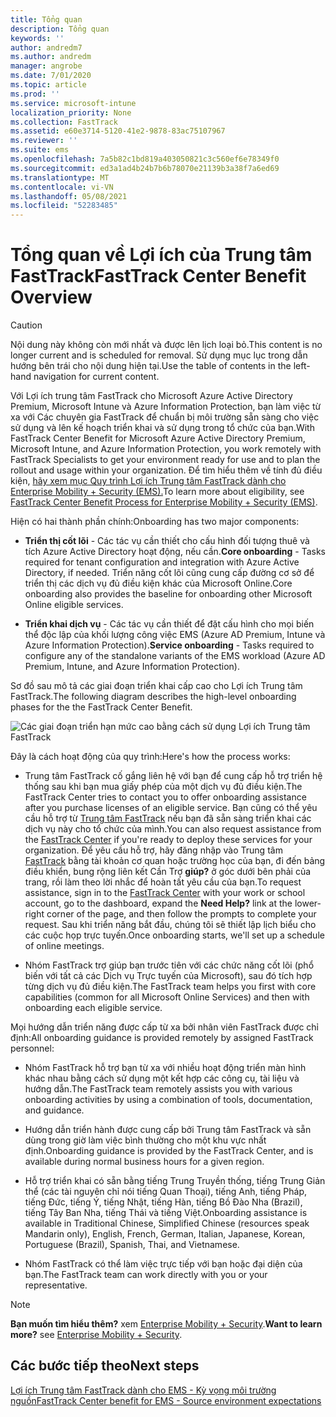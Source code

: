 ```yaml
---
title: Tổng quan
description: Tổng quan
keywords: ''
author: andredm7
ms.author: andredm
manager: angrobe
ms.date: 7/01/2020
ms.topic: article
ms.prod: ''
ms.service: microsoft-intune
localization_priority: None
ms.collection: FastTrack
ms.assetid: e60e3714-5120-41e2-9878-83ac75107967
ms.reviewer: ''
ms.suite: ems
ms.openlocfilehash: 7a5b82c1bd819a403050821c3c560ef6e78349f0
ms.sourcegitcommit: ed3a1ad4b24b7b6b78070e21139b3a38f7a6ed69
ms.translationtype: MT
ms.contentlocale: vi-VN
ms.lasthandoff: 05/08/2021
ms.locfileid: "52283485"
---
```

# <a name="fasttrack-center-benefit-overview"></a><span data-ttu-id="3f0bc-103">Tổng quan về Lợi ích của Trung tâm FastTrack</span><span class="sxs-lookup"><span data-stu-id="3f0bc-103">FastTrack Center Benefit Overview</span></span>

> [!CAUTION]
> <span data-ttu-id="3f0bc-104">Nội dung này không còn mới nhất và được lên lịch loại bỏ.</span><span class="sxs-lookup"><span data-stu-id="3f0bc-104">This content is no longer current and is scheduled for removal.</span></span> <span data-ttu-id="3f0bc-105">Sử dụng mục lục trong dẫn hướng bên trái cho nội dung hiện tại.</span><span class="sxs-lookup"><span data-stu-id="3f0bc-105">Use the table of contents in the left-hand navigation for current content.</span></span>

<span data-ttu-id="3f0bc-106">Với Lợi ích trung tâm FastTrack cho Microsoft Azure Active Directory Premium, Microsoft Intune và Azure Information Protection, bạn làm việc từ xa với Các chuyên gia FastTrack để chuẩn bị môi trường sẵn sàng cho việc sử dụng và lên kế hoạch triển khai và sử dụng trong tổ chức của bạn.</span><span class="sxs-lookup"><span data-stu-id="3f0bc-106">With FastTrack Center Benefit for Microsoft Azure Active Directory Premium, Microsoft Intune, and Azure Information Protection, you work remotely with FastTrack Specialists to get your environment ready for use and to plan the rollout and usage within your organization.</span></span> <span data-ttu-id="3f0bc-107">Để tìm hiểu thêm về tính đủ điều kiện, [hãy xem mục Quy trình Lợi ích Trung tâm FastTrack dành cho Enterprise Mobility + Security (EMS).](EMS-fasttrack-process.md)</span><span class="sxs-lookup"><span data-stu-id="3f0bc-107">To learn more about eligibility, see [FastTrack Center Benefit Process for Enterprise Mobility + Security (EMS)](EMS-fasttrack-process.md).</span></span>

<span data-ttu-id="3f0bc-108">Hiện có hai thành phần chính:</span><span class="sxs-lookup"><span data-stu-id="3f0bc-108">Onboarding has two major components:</span></span>

-   <span data-ttu-id="3f0bc-109">**Triển thị cốt lõi** - Các tác vụ cần thiết cho cấu hình đối tượng thuê và tích Azure Active Directory hoạt động, nếu cần.</span><span class="sxs-lookup"><span data-stu-id="3f0bc-109">**Core onboarding** - Tasks required for tenant configuration and integration with Azure Active Directory, if needed.</span></span> <span data-ttu-id="3f0bc-110">Triển năng cốt lõi cũng cung cấp đường cơ sở để triển thị các dịch vụ đủ điều kiện khác của Microsoft Online.</span><span class="sxs-lookup"><span data-stu-id="3f0bc-110">Core onboarding also provides the baseline for onboarding other Microsoft Online eligible services.</span></span>

-   <span data-ttu-id="3f0bc-111">**Triển khai dịch vụ** - Các tác vụ cần thiết để đặt cấu hình cho mọi biến thể độc lập của khối lượng công việc EMS (Azure AD Premium, Intune và Azure Information Protection).</span><span class="sxs-lookup"><span data-stu-id="3f0bc-111">**Service onboarding** - Tasks required to configure any of the standalone variants of the EMS workload (Azure AD Premium, Intune, and Azure Information Protection).</span></span>

<span data-ttu-id="3f0bc-112">Sơ đồ sau mô tả các giai đoạn triển khai cấp cao cho Lợi ích Trung tâm FastTrack.</span><span class="sxs-lookup"><span data-stu-id="3f0bc-112">The following diagram describes the high-level onboarding phases for the the FastTrack Center Benefit.</span></span>

![Các giai đoạn triển hạn mức cao bằng cách sử dụng Lợi ích Trung tâm FastTrack](./media/ft-onboarding-process.png)

<span data-ttu-id="3f0bc-114">Đây là cách hoạt động của quy trình:</span><span class="sxs-lookup"><span data-stu-id="3f0bc-114">Here's how the process works:</span></span>

- <span data-ttu-id="3f0bc-115">Trung tâm FastTrack cố gắng liên hệ với bạn để cung cấp hỗ trợ triển hệ thống sau khi bạn mua giấy phép của một dịch vụ đủ điều kiện.</span><span class="sxs-lookup"><span data-stu-id="3f0bc-115">The FastTrack Center tries to contact you to offer onboarding assistance after you purchase licenses of an eligible service.</span></span> <span data-ttu-id="3f0bc-116">Bạn cũng có thể yêu cầu hỗ trợ từ [Trung tâm FastTrack](https://go.microsoft.com/fwlink/?linkid=780698) nếu bạn đã sẵn sàng triển khai các dịch vụ này cho tổ chức của mình.</span><span class="sxs-lookup"><span data-stu-id="3f0bc-116">You can also request assistance from the [FastTrack Center](https://go.microsoft.com/fwlink/?linkid=780698) if you're ready to deploy these services for your organization.</span></span> <span data-ttu-id="3f0bc-117">Để yêu cầu hỗ trợ, hãy đăng nhập vào Trung tâm [FastTrack](https://go.microsoft.com/fwlink/?linkid=780698) bằng tài khoản cơ quan hoặc trường học của bạn, đi đến bảng điều khiển, bung rộng liên kết Cần Trợ **giúp?** ở góc dưới bên phải của trang, rồi làm theo lời nhắc để hoàn tất yêu cầu của bạn.</span><span class="sxs-lookup"><span data-stu-id="3f0bc-117">To request assistance, sign in to the [FastTrack Center](https://go.microsoft.com/fwlink/?linkid=780698) with your work or school account, go to the dashboard, expand the **Need Help?** link at the lower-right corner of the page, and then follow the prompts to complete your request.</span></span> <span data-ttu-id="3f0bc-118">Sau khi triển năng bắt đầu, chúng tôi sẽ thiết lập lịch biểu cho các cuộc họp trực tuyến.</span><span class="sxs-lookup"><span data-stu-id="3f0bc-118">Once onboarding starts, we'll set up a schedule of online meetings.</span></span>

-   <span data-ttu-id="3f0bc-119">Nhóm FastTrack trợ giúp bạn trước tiên với các chức năng cốt lõi (phổ biến với tất cả các Dịch vụ Trực tuyến của Microsoft), sau đó tích hợp từng dịch vụ đủ điều kiện.</span><span class="sxs-lookup"><span data-stu-id="3f0bc-119">The FastTrack team helps you first with core capabilities (common for all Microsoft Online Services) and then with onboarding each eligible service.</span></span>

<span data-ttu-id="3f0bc-120">Mọi hướng dẫn triển năng được cấp từ xa bởi nhân viên FastTrack được chỉ định:</span><span class="sxs-lookup"><span data-stu-id="3f0bc-120">All onboarding guidance is provided remotely by assigned FastTrack personnel:</span></span>

-   <span data-ttu-id="3f0bc-121">Nhóm FastTrack hỗ trợ bạn từ xa với nhiều hoạt động triển màn hình khác nhau bằng cách sử dụng một kết hợp các công cụ, tài liệu và hướng dẫn.</span><span class="sxs-lookup"><span data-stu-id="3f0bc-121">The FastTrack team remotely assists you with various onboarding activities by using a combination of tools, documentation, and guidance.</span></span>

-   <span data-ttu-id="3f0bc-122">Hướng dẫn triển hành được cung cấp bởi Trung tâm FastTrack và sẵn dùng trong giờ làm việc bình thường cho một khu vực nhất định.</span><span class="sxs-lookup"><span data-stu-id="3f0bc-122">Onboarding guidance is provided by the FastTrack Center, and is available during normal business hours for a given region.</span></span>

-   <span data-ttu-id="3f0bc-123">Hỗ trợ triển khai có sẵn bằng tiếng Trung Truyền thống, tiếng Trung Giản thể (các tài nguyên chỉ nói tiếng Quan Thoại), tiếng Anh, tiếng Pháp, tiếng Đức, tiếng Ý, tiếng Nhật, tiếng Hàn, tiếng Bồ Đào Nha (Brazil), tiếng Tây Ban Nha, tiếng Thái và tiếng Việt.</span><span class="sxs-lookup"><span data-stu-id="3f0bc-123">Onboarding assistance is available in Traditional Chinese, Simplified Chinese (resources speak Mandarin only), English, French, German, Italian, Japanese, Korean, Portuguese (Brazil), Spanish, Thai, and Vietnamese.</span></span>

-   <span data-ttu-id="3f0bc-124">Nhóm FastTrack có thể làm việc trực tiếp với bạn hoặc đại diện của bạn.</span><span class="sxs-lookup"><span data-stu-id="3f0bc-124">The FastTrack team can work directly with you or your representative.</span></span>

> [!NOTE]
> <span data-ttu-id="3f0bc-125">**Bạn muốn tìm hiểu thêm?** xem [Enterprise Mobility + Security](https://www.microsoft.com/cloud-platform/enterprise-mobility).</span><span class="sxs-lookup"><span data-stu-id="3f0bc-125">**Want to learn more?** see [Enterprise Mobility + Security](https://www.microsoft.com/cloud-platform/enterprise-mobility).</span></span>

## <a name="next-steps"></a><span data-ttu-id="3f0bc-126">Các bước tiếp theo</span><span class="sxs-lookup"><span data-stu-id="3f0bc-126">Next steps</span></span>

[<span data-ttu-id="3f0bc-127">Lợi ích Trung tâm FastTrack dành cho EMS - Kỳ vọng môi trường nguồn</span><span class="sxs-lookup"><span data-stu-id="3f0bc-127">FastTrack Center benefit for EMS - Source environment expectations</span></span>](EMS-source-environment-expectations.md)

